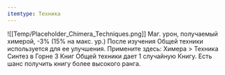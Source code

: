```yaml
---
itemtype: Техника
---
```

![[Temp/Placeholder_Chimera_Techniques.png]]
Маг. урон, получаемый химерой, -3% (15% на макс. ур.) После изучения Общей техники используется для ее улучшения. Примените здесь: Химера > Техника Синтез в Горне 3 Книг Общей техники дает 1 случайную Книгу. Есть шанс получить книгу более высокого ранга.
